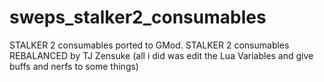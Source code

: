# sweps_stalker2_consumables
 STALKER 2 consumables ported to GMod.
 STALKER 2 consumables REBALANCED by TJ Zensuke (all i did was edit the Lua Variables and give buffs and nerfs to some things)
